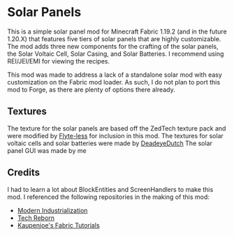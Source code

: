 # Solar Panels

This is a simple solar panel mod for Minecraft Fabric 1.19.2 (and in the future 1.20.X) that features five tiers of solar panels that are highly customizable. The mod adds three new components for the crafting of the solar panels, the Solar Voltaic Cell, Solar Casing, and Solar Batteries. I recommend using REI/JEI/EMI for viewing the recipes.

This mod was made to address a lack of a standalone solar mod with easy customization on the Fabric mod loader. As such, I do not plan to port this mod to Forge, as there are plenty of options there already.

## Textures
The texture for the solar panels are based off the ZedTech texture pack and were modified by [Flyte-less](https://github.com/Flyte-less/) for inclusion in this mod.
The textures for solar voltaic cells and solar batteries were made by [DeadeyeDutch](https://github.com/JordanVanB)
The solar panel GUI was made by me

## Credits
I had to learn a lot about BlockEntities and ScreenHandlers to make this mod. I referenced the following repositories in the making of this mod:
- [Modern Industrialization](https://github.com/AztechMC/Modern-Industrialization)
- [Tech Reborn](https://github.com/TechReborn/TechReborn)
- [Kaupenjoe's Fabric Tutorials](https://github.com/Tutorials-By-Kaupenjoe/Fabric-Tutorial-1.19)
